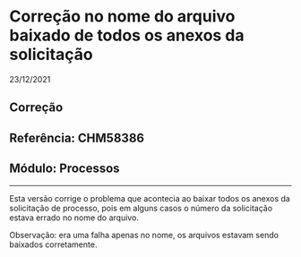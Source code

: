 # Correção no nome do arquivo baixado de todos os anexos da solicitação
23/12/2021
## Correção
## Referência: CHM58386
## Módulo: Processos
***

Esta versão corrige o problema que acontecia ao baixar todos os anexos da solicitação de processo, pois em alguns casos o número da solicitação estava errado no nome do arquivo.

Observação: era uma falha apenas no nome, os arquivos estavam sendo baixados corretamente.